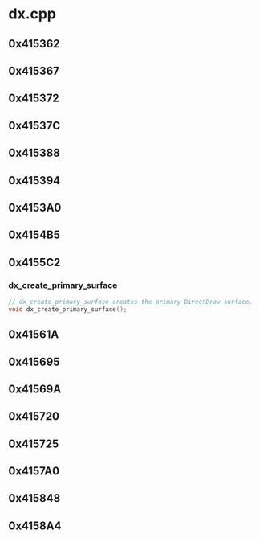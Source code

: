 # dx.cpp

## 0x415362

## 0x415367

## 0x415372

## 0x41537C

## 0x415388

## 0x415394

## 0x4153A0

## 0x4154B5

## 0x4155C2

### dx_create_primary_surface

```c
// dx_create_primary_surface creates the primary DirectDraw surface.
void dx_create_primary_surface();
```

## 0x41561A

## 0x415695

## 0x41569A

## 0x415720

## 0x415725

## 0x4157A0

## 0x415848

## 0x4158A4
